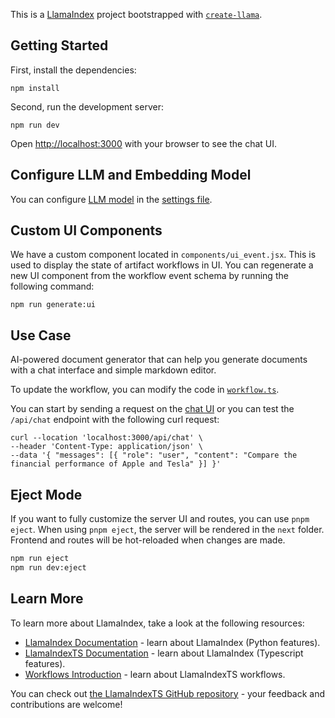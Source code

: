 This is a [LlamaIndex](https://www.llamaindex.ai/) project bootstrapped with [`create-llama`](https://github.com/run-llama/LlamaIndexTS/tree/main/packages/create-llama).

## Getting Started

First, install the dependencies:

```
npm install
```

Second, run the development server:

```
npm run dev
```

Open [http://localhost:3000](http://localhost:3000) with your browser to see the chat UI.

## Configure LLM and Embedding Model

You can configure [LLM model](https://ts.llamaindex.ai/docs/llamaindex/modules/llms) in the [settings file](src/app/settings.ts).

## Custom UI Components

We have a custom component located in `components/ui_event.jsx`. This is used to display the state of artifact workflows in UI. You can regenerate a new UI component from the workflow event schema by running the following command:

```
npm run generate:ui
```

## Use Case

AI-powered document generator that can help you generate documents with a chat interface and simple markdown editor.

To update the workflow, you can modify the code in [`workflow.ts`](app/workflow.ts).

You can start by sending a request on the [chat UI](http://localhost:3000) or you can test the `/api/chat` endpoint with the following curl request:

```shell
curl --location 'localhost:3000/api/chat' \
--header 'Content-Type: application/json' \
--data '{ "messages": [{ "role": "user", "content": "Compare the financial performance of Apple and Tesla" }] }'
```

## Eject Mode

If you want to fully customize the server UI and routes, you can use `pnpm eject`. When using `pnpm eject`, the server will be rendered in the `next` folder. Frontend and routes will be hot-reloaded when changes are made.

```bash
npm run eject
npm run dev:eject
```

## Learn More

To learn more about LlamaIndex, take a look at the following resources:

- [LlamaIndex Documentation](https://docs.llamaindex.ai) - learn about LlamaIndex (Python features).
- [LlamaIndexTS Documentation](https://ts.llamaindex.ai/docs/llamaindex) - learn about LlamaIndex (Typescript features).
- [Workflows Introduction](https://ts.llamaindex.ai/docs/llamaindex/modules/workflows) - learn about LlamaIndexTS workflows.

You can check out [the LlamaIndexTS GitHub repository](https://github.com/run-llama/LlamaIndexTS) - your feedback and contributions are welcome!
